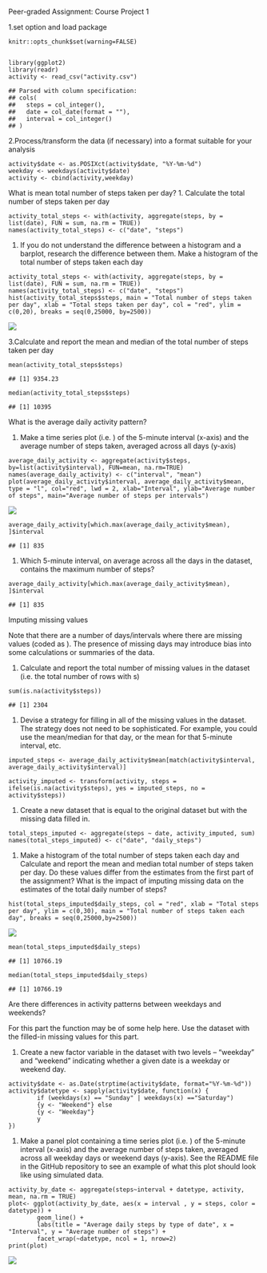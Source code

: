 Peer-graded Assignment: Course Project 1

1.set option and load package

    knitr::opts_chunk$set(warning=FALSE)


    library(ggplot2)
    library(readr)
    activity <- read_csv("activity.csv")

    ## Parsed with column specification:
    ## cols(
    ##   steps = col_integer(),
    ##   date = col_date(format = ""),
    ##   interval = col_integer()
    ## )

2.Process/transform the data (if necessary) into a format suitable for
your analysis

    activity$date <- as.POSIXct(activity$date, "%Y-%m-%d")
    weekday <- weekdays(activity$date)
    activity <- cbind(activity,weekday)

What is mean total number of steps taken per day? 1. Calculate the total
number of steps taken per day

    activity_total_steps <- with(activity, aggregate(steps, by = list(date), FUN = sum, na.rm = TRUE))
    names(activity_total_steps) <- c("date", "steps")

1.  If you do not understand the difference between a histogram and a
    barplot, research the difference between them. Make a histogram of
    the total number of steps taken each day

<!-- -->

    activity_total_steps <- with(activity, aggregate(steps, by = list(date), FUN = sum, na.rm = TRUE))
    names(activity_total_steps) <- c("date", "steps")
    hist(activity_total_steps$steps, main = "Total number of steps taken per day", xlab = "Total steps taken per day", col = "red", ylim = c(0,20), breaks = seq(0,25000, by=2500))

![](PA1_template_files/figure-markdown_strict/unnamed-chunk-3-1.png)

3.Calculate and report the mean and median of the total number of steps
taken per day

    mean(activity_total_steps$steps)

    ## [1] 9354.23

    median(activity_total_steps$steps)

    ## [1] 10395

What is the average daily activity pattern?

1.  Make a time series plot (i.e. ) of the 5-minute interval (x-axis)
    and the average number of steps taken, averaged across all days
    (y-axis)

<!-- -->

    average_daily_activity <- aggregate(activity$steps, by=list(activity$interval), FUN=mean, na.rm=TRUE)
    names(average_daily_activity) <- c("interval", "mean")
    plot(average_daily_activity$interval, average_daily_activity$mean, type = "l", col="red", lwd = 2, xlab="Interval", ylab="Average number of steps", main="Average number of steps per intervals")

![](PA1_template_files/figure-markdown_strict/unnamed-chunk-5-1.png)

    average_daily_activity[which.max(average_daily_activity$mean), ]$interval

    ## [1] 835

1.  Which 5-minute interval, on average across all the days in the
    dataset, contains the maximum number of steps?

<!-- -->

    average_daily_activity[which.max(average_daily_activity$mean), ]$interval

    ## [1] 835

Imputing missing values

Note that there are a number of days/intervals where there are missing
values (coded as ). The presence of missing days may introduce bias into
some calculations or summaries of the data.

1.  Calculate and report the total number of missing values in the
    dataset (i.e. the total number of rows with s)

<!-- -->

    sum(is.na(activity$steps))

    ## [1] 2304

1.  Devise a strategy for filling in all of the missing values in the
    dataset. The strategy does not need to be sophisticated. For
    example, you could use the mean/median for that day, or the mean for
    that 5-minute interval, etc.

<!-- -->

    imputed_steps <- average_daily_activity$mean[match(activity$interval, average_daily_activity$interval)]

    activity_imputed <- transform(activity, steps = ifelse(is.na(activity$steps), yes = imputed_steps, no = activity$steps))

1.  Create a new dataset that is equal to the original dataset but with
    the missing data filled in.

<!-- -->

    total_steps_imputed <- aggregate(steps ~ date, activity_imputed, sum)
    names(total_steps_imputed) <- c("date", "daily_steps")

1.  Make a histogram of the total number of steps taken each day and
    Calculate and report the mean and median total number of steps taken
    per day. Do these values differ from the estimates from the first
    part of the assignment? What is the impact of imputing missing data
    on the estimates of the total daily number of steps?

<!-- -->

    hist(total_steps_imputed$daily_steps, col = "red", xlab = "Total steps per day", ylim = c(0,30), main = "Total number of steps taken each day", breaks = seq(0,25000,by=2500))

![](PA1_template_files/figure-markdown_strict/unnamed-chunk-10-1.png)

    mean(total_steps_imputed$daily_steps)

    ## [1] 10766.19

    median(total_steps_imputed$daily_steps)

    ## [1] 10766.19

Are there differences in activity patterns between weekdays and
weekends?

For this part the function may be of some help here. Use the dataset
with the filled-in missing values for this part.

1.  Create a new factor variable in the dataset with two levels –
    “weekday” and “weekend” indicating whether a given date is a weekday
    or weekend day.

<!-- -->

    activity$date <- as.Date(strptime(activity$date, format="%Y-%m-%d"))
    activity$datetype <- sapply(activity$date, function(x) {
            if (weekdays(x) == "Sunday" | weekdays(x) =="Saturday") 
            {y <- "Weekend"} else 
            {y <- "Weekday"}
            y
    })

1.  Make a panel plot containing a time series plot (i.e. ) of the
    5-minute interval (x-axis) and the average number of steps taken,
    averaged across all weekday days or weekend days (y-axis). See the
    README file in the GitHub repository to see an example of what this
    plot should look like using simulated data.

<!-- -->

    activity_by_date <- aggregate(steps~interval + datetype, activity, mean, na.rm = TRUE)
    plot<- ggplot(activity_by_date, aes(x = interval , y = steps, color = datetype)) +
            geom_line() +
            labs(title = "Average daily steps by type of date", x = "Interval", y = "Average number of steps") +
            facet_wrap(~datetype, ncol = 1, nrow=2)
    print(plot)

![](PA1_template_files/figure-markdown_strict/unnamed-chunk-12-1.png)
